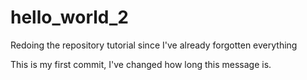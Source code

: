 # hello_world_2
Redoing the repository tutorial since I've already forgotten everything

This is my first commit, I've changed how long this message is. 
